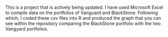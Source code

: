 This is a project that is actively being updated. I have used Microsoft Excel to compile data on the portfolios of Vanguard and BlackStone. Following which, I coded these csv files into R and produced the graph that you can see within the repository comparing the BlackStone portfolio with the two Vangyard portfolios.
